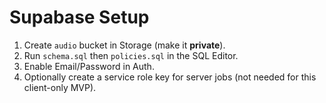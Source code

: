 # Supabase Setup

1. Create `audio` bucket in Storage (make it **private**).
2. Run `schema.sql` then `policies.sql` in the SQL Editor.
3. Enable Email/Password in Auth.
4. Optionally create a service role key for server jobs (not needed for this client-only MVP).

